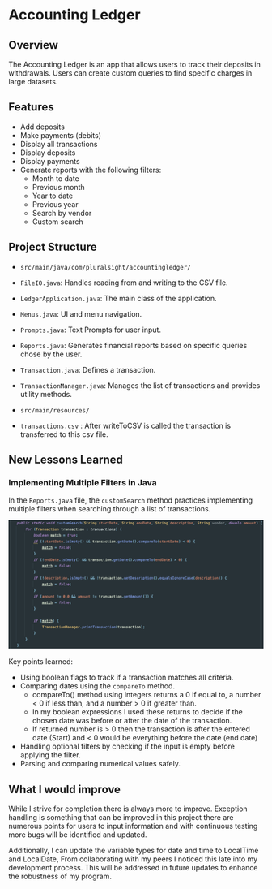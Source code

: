 # Accounting Ledger

## Overview
The Accounting Ledger is an app that allows users to track their deposits in withdrawals.
Users can create custom queries to find specific charges in large datasets. 

## Features
- Add deposits
- Make payments (debits)
- Display all transactions
- Display deposits
- Display payments
- Generate reports with the following filters:
    - Month to date
    - Previous month
    - Year to date
    - Previous year
    - Search by vendor
    - Custom search

## Project Structure

- `src/main/java/com/pluralsight/accountingledger/`
- `FileIO.java`: Handles reading from and writing to the CSV file.
- `LedgerApplication.java`: The main class of the application.
- `Menus.java`: UI and menu navigation.
- `Prompts.java`: Text Prompts for user input.
- `Reports.java`: Generates financial reports based on specific queries chose by the user.
- `Transaction.java`: Defines a transaction.
- `TransactionManager.java`: Manages the list of transactions and provides utility methods.

- `src/main/resources/`
- `transactions.csv` : After writeToCSV is called the transaction is transferred to this csv file. 


## New Lessons Learned 
### Implementing Multiple Filters in Java

In the `Reports.java` file, the `customSearch` method practices implementing multiple filters when searching 
through a list of transactions.


![Alt text](images/customSearch.png)


Key points learned:
- Using boolean flags to track if a transaction matches all criteria.
- Comparing dates using the `compareTo` method.
  - compareTo() method using integers returns a 0 if equal to, a number < 0 if less than, and a number > 0 if greater than.
  - In my boolean expressions I used these returns to decide if the chosen date was before or after the date of the transaction. 
  - If returned number is > 0 then the transaction is after the entered date (Start) and < 0 would be everything before the date (end date)
- Handling optional filters by checking if the input is empty before applying the filter.
- Parsing and comparing numerical values safely.

## What I would improve
While I strive for completion there is always more to improve. Exception handling is something that can be improved in 
this project there are numerous points for users to input information and with continuous testing more bugs will be identified
and updated.

Additionally, I can update the variable types for date and time to LocalTime and LocalDate, From collaborating with
my peers I noticed this late into my development process. This will be addressed in future updates to enhance the 
robustness of my program. 

